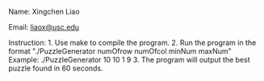 Name: Xingchen Liao

Email: liaox@usc.edu

Instruction: 
	1. Use make to compile the program.
	2. Run the program in the format "./PuzzleGenerator numOfrow numOfcol minNum maxNum"
	   Example:	./PuzzleGenerator 10 10 1 9
	3. The program will output the best puzzle found in 60 seconds.